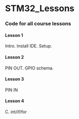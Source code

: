 # STM32_Lessons
### Code for all course lessons

#### Lesson 1
Intro. Install IDE. Setup.

#### Lesson 2
PIN OUT. GPIO schema.

#### Lesson 3
PIN IN

#### Lesson 4
C. int/if/for
